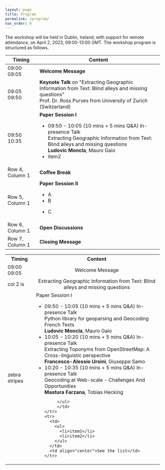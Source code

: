```yaml
---
layout: page
title: Program
permalink: /program/
nav_order: 9
---
```

The workshop will be held in Dublin, Ireland, with support for remote attendance, on April 2, 2023, 09:00-13:00 GMT. The workshop program is structured as follows.


Timing | Content
--- | ---
09:00<br>09:05 | **Welcome Message**
09:05<br>09:50  | **Keynote Talk** on "Extracting Geographic Information from Text: Blind alleys and missing questions" <br>  Prof. Dr. Ross Purves from University of Zurich (Switzerland) 
09:50<br>10:35  | **Paper Session I**</br> <ul> <li>09:50 - 10:05 (10 mins + 5 mins Q&A) In-presence Talk </br> Extracting Geographic Information from Text: Blind alleys and missing questions </br>**Ludovic Moncla**, Mauro Gaio </li> <li>item2</li> </ul> 
Row 4, Column 1 | **Coffee Break**
Row 5, Column 1 | **Paper Session II**<ul><li>A</li><li>B</li></ul><ul><li>C</li></ul>
Row 6, Column 1 | **Open Discussions**
Row 7, Column 1 | **Closing Message**

<table>
  <tbody>
    <tr>
      <th>Timing</th>
      <th align="center">Content</th>
    </tr>
    <tr>
      <td>09:00</br>09:05</td>
      <td align="center">Welcome Message</td>
    </tr>
    <tr>
      <td>col 2 is</td>
      <td align="center">Extracting Geographic Information from Text: Blind alleys and missing questions</td>
    </tr>
    <tr>
      <td>zebra stripes</td>
      <td align="left">Paper Session I
        <ul> 
          <li> 09:50 - 10:05 (10 mins + 5 mins Q&A) In-presence Talk
              </br> Python library for geoparsing and Geocoding French Texts 
              </br><strong>Ludovic Moncla</strong>, Mauro Gaio 
          </li> 
          <li> 10:05 - 10:20 (10 mins + 5 mins Q&A) In-presence Talk
              </br>Extracting Toponyms from OpenStreetMap: A Cross-linguistic perspective 
              </br><strong>Francesco-Alessio Ursini</strong>, Giuseppe Samo 
          </li> 
          <li> 10:20 - 10:35 (10 mins + 5 mins Q&A) In-presence Talk
              </br> Geocoding at Web-scale - Challenges And Opportunities
              </br><strong>Mastura Farzana</strong>, Tobias Hecking 
          </li> 

         </ul>  
         </td>
    </tr>
    <tr>
      <td>
        <ul>
          <li>item1</li>
          <li>item2</li>
        </ul>
      </td>
      <td align="center">See the list</td>
    </tr>
  </tbody>
</table>
